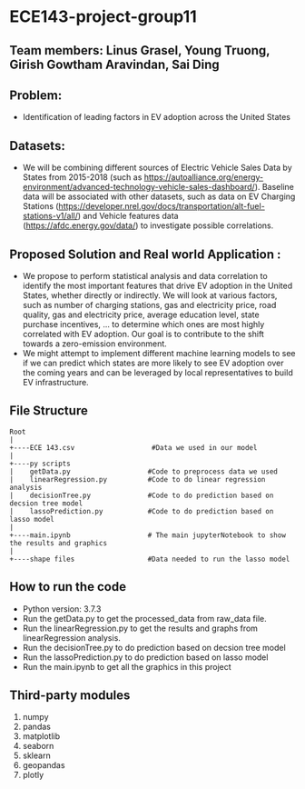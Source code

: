 # ECE143-project-group11
## Team members: Linus Grasel, Young Truong, Girish Gowtham Aravindan, Sai Ding 
## Problem:
- Identification of leading factors in EV adoption across the United States
## Datasets:
- We will be combining different sources of Electric Vehicle Sales Data by States from 2015-2018 (such
as https://autoalliance.org/energy-environment/advanced-technology-vehicle-sales-dashboard/). Baseline
data will be associated with other datasets, such as data on EV Charging Stations
(https://developer.nrel.gov/docs/transportation/alt-fuel-stations-v1/all/) and Vehicle features data
(https://afdc.energy.gov/data/) to investigate possible correlations.
## Proposed Solution and Real world Application :
- We propose to perform statistical analysis and data correlation to identify the most important features
that drive EV adoption in the United States, whether directly or indirectly. We will look at various
factors, such as number of charging stations, gas and electricity price, road quality, gas and
electricity price, average education level, state purchase incentives, ... to determine which ones are
most highly correlated with EV adoption. Our goal is to contribute to the shift towards a zero-emission
environment.
- We might attempt to implement different machine learning models to see if we can predict which states
are more likely to see EV adoption over the coming years and can be leveraged by local representatives
to build EV infrastructure. 

## File Structure

```
Root
|
+----ECE 143.csv                   #Data we used in our model
|
+----py scripts
|    getData.py                   #Code to preprocess data we used
|    linearRegression.py          #Code to do linear regression analysis
|    decisionTree.py              #Code to do prediction based on decsion tree model
|    lassoPrediction.py           #Code to do prediction based on lasso model
|
+----main.ipynb                   # The main jupyterNotebook to show the results and graphics
|
+----shape files                  #Data needed to run the lasso model 
```
## How to run the code
- Python version: 3.7.3
- Run the getData.py to get the processed_data from raw_data file.
- Run the linearRegression.py to get the results and graphs from linearRegression analysis.
- Run the decisionTree.py to do prediction based on decsion tree model
- Run the lassoPrediction.py to do prediction based on lasso model
- Run the main.ipynb to get all the graphics in this project
## Third-party modules
1. numpy
2. pandas
3. matplotlib
4. seaborn
5. sklearn
6. geopandas
7. plotly
